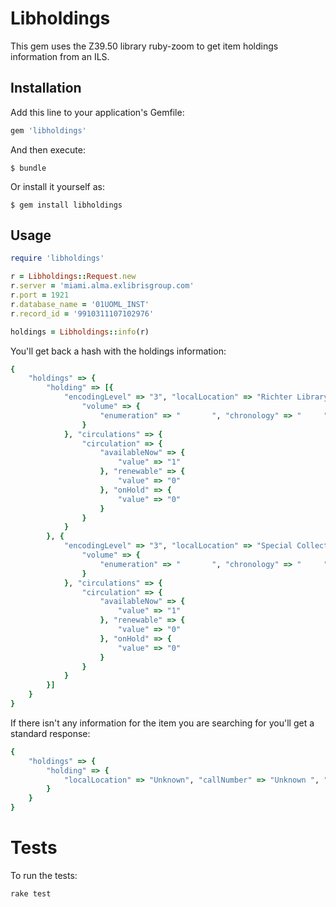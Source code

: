 # Libholdings

This gem uses the Z39.50 library ruby-zoom to get item holdings information from an ILS. 


## Installation

Add this line to your application's Gemfile:

```ruby
gem 'libholdings'
```

And then execute:

    $ bundle

Or install it yourself as:

    $ gem install libholdings

## Usage

```ruby
require 'libholdings'

r = Libholdings::Request.new
r.server = 'miami.alma.exlibrisgroup.com'
r.port = 1921
r.database_name = '01UOML_INST'
r.record_id = '9910311107102976'

holdings = Libholdings::info(r)
```

You'll get back a hash with the holdings information:

```ruby 
{
    "holdings" => {
        "holding" => [{
            "encodingLevel" => "3", "localLocation" => "Richter Library", "shelvingLocation" => "Special Format Microfilm Monograph", "callNumber" => "Mfilm 7397", "volumes" => {
                "volume" => {
                    "enumeration" => "       ", "chronology" => "     "
                }
            }, "circulations" => {
                "circulation" => {
                    "availableNow" => {
                        "value" => "1"
                    }, "renewable" => {
                        "value" => "0"
                    }, "onHold" => {
                        "value" => "0"
                    }
                }
            }
        }, {
            "encodingLevel" => "3", "localLocation" => "Special Collections", "shelvingLocation" => "Microform", "callNumber" => "Mfilm 7397", "volumes" => {
                "volume" => {
                    "enumeration" => "       ", "chronology" => "     "
                }
            }, "circulations" => {
                "circulation" => {
                    "availableNow" => {
                        "value" => "1"
                    }, "renewable" => {
                        "value" => "0"
                    }, "onHold" => {
                        "value" => "0"
                    }
                }
            }
        }]
    }
}
```

If there isn't any information for the item you are searching for you'll get a standard response:

```ruby 
{
    "holdings" => {
        "holding" => {
            "localLocation" => "Unknown", "callNumber" => "Unknown ", "publicNote" => "DUE"
        }
    }
}
```

# Tests
To run the tests:

```bash
rake test
```




